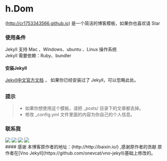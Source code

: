 # h.Dom
(http://cr1753343566.github.io) 是一个简洁的博客模板，如果你也喜欢请 Star

### 使用条件

Jekyll 支持 Mac 、Windows、ubuntu 、Linux 操作系统                     
Jekyll 需要依赖：Ruby、bundler


#### 安装Jekyll

[Jekyll中文官方文档](http://jekyll.bootcss.com/) ， 如果你已经安装过了 Jekyll，可以忽略此处。
##


### 提示

>* 如果你想使用这个模板，请把 _posts/ 目录下的文章都去掉。
>* 修改 _config.yml 文件里面的内容为你自己的个人信息。

### 联系我

<div>
  <img src="https://raw.githubusercontent.com/CR1753343566/cr1753343566.github.io/master/images/qq.JPG" />
  <img src="https://raw.githubusercontent.com/CR1753343566/cr1753343566.github.io/master/images/wx.JPG" />
  <img src="https://raw.githubusercontent.com/CR1753343566/cr1753343566.github.io/master/images/zfb.JPG" />
  <img src="https://raw.githubusercontent.com/CR1753343566/cr1753343566.github.io/master/images/wyy.jpg" />
  </div>
#### 感谢   
本博客原作者的地址：(http://http://baixin.io/) ,感谢原作者的贡献
原作者在[Vno Jekyll](https://github.com/onevcat/vno-jekyll)基础上修改的。  


